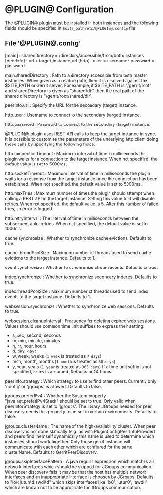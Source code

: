 @PLUGIN@ Configuration
=========================

The @PLUGIN@ plugin must be installed in both instances and the following fields
should be specified in `$site_path/etc/@PLUGIN@.config` file:

File '@PLUGIN@.config'
--------------------

[main]
:  sharedDirectory = /directory/accessible/from/both/instances
[peerInfo]
:  url = target_instance_url
[http]
:  user = username
:  password = password

main.sharedDirectory
:   Path to a directory accessible from both master instances.
    When given as a relative path, then it is resolved against the $SITE_PATH
    or Gerrit server. For example, if $SITE_PATH is "/gerrit/root" and
    sharedDirectory is given as "shared/dir" then the real path of the shared
    directory is "/gerrit/root/shared/dir".

peerInfo.url
:   Specify the URL for the secondary (target) instance.

http.user
:   Username to connect to the secondary (target) instance.

http.password
:   Password to connect to the secondary (target) instance.

@PLUGIN@ plugin uses REST API calls to keep the target instance in-sync. It
is possible to customize the parameters of the underlying http client doing these
calls by specifying the following fields:

http.connectionTimeout
:   Maximum interval of time in milliseconds the plugin waits for a connection
    to the target instance. When not specified, the default value is set to 5000ms.

http.socketTimeout
:   Maximum interval of time in milliseconds the plugin waits for a response from the
    target instance once the connection has been established. When not specified,
    the default value is set to 5000ms.

http.maxTries
:   Maximum number of times the plugin should attempt when calling a REST API in
    the target instance. Setting this value to 0 will disable retries. When not
    specified, the default value is 5. After this number of failed tries, an
    error is logged.

http.retryInterval
:   The interval of time in milliseconds between the subsequent auto-retries.
    When not specified, the default value is set to 1000ms.

cache.synchronize
:   Whether to synchronize cache evictions.
    Defaults to true.

cache.threadPoolSize
:   Maximum number of threads used to send cache evictions to the target instance.
    Defaults to 1.

event.synchronize
:   Whether to synchronize stream events.
    Defaults to true.

index.synchronize
:   Whether to synchronize secondary indexes.
    Defaults to true.

index.threadPoolSize
:   Maximum number of threads used to send index events to the target instance.
    Defaults to 1.

websession.synchronize
:   Whether to synchronize web sessions.
    Defaults to true.

websession.cleanupInterval
:   Frequency for deleting expired web sessions. Values should use common time
    unit suffixes to express their setting:
* s, sec, second, seconds
* m, min, minute, minutes
* h, hr, hour, hours
* d, day, days
* w, week, weeks (`1 week` is treated as `7 days`)
* mon, month, months (`1 month` is treated as `30 days`)
* y, year, years (`1 year` is treated as `365 days`)
If a time unit suffix is not specified, `hours` is assumed.
Defaults to 24 hours.

peerInfo.strategy
:   Which strategy to use to find other peers. Currently only 'config' or 'jgroups'
    is allowed.
    Defaults to false.

jgroups.preferIPv4
:   Whether the System property "java.net.preferIPv4Stack" should be set to true.
    Only valid when peerInforStrategy is set to 'jgroups'. The library JGroups
    needed for peer discovery needs this property to be set in certain environments.
    Defaults to false.

jgroups.clusterName
:   The name of the high-availability cluster. When peer discovery is not done statically
    (e.g. as with PluginConfigPeerInfoProvider) and peers find themself dynamically this
    name is used to determine which instances should work together. Only those gerrit
    instance will communicate with each other which are confiured for the same clusterName.
    Defaults to GerritPeerDiscovery.

jgroups.skipInterfacePattern
:   A java regular expression which matches all network interfaces which should be skipped
    for JGroups communication. When peer discovery fails it may be that the host has multiple
    network interfaces and an inappropriate interface is choosen by JGroups.
    Defaults to "lo\d|utun\d|awdl\d" which skips interfaces like 'lo0', 'utun0', 'awdl1'
    which are known not to be appropriate for JGroups communication.
